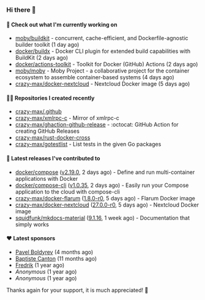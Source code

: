 ### Hi there 👋

#### 👷 Check out what I'm currently working on

- [moby/buildkit](https://github.com/moby/buildkit) - concurrent, cache-efficient, and Dockerfile-agnostic builder toolkit (1 day ago)
- [docker/buildx](https://github.com/docker/buildx) - Docker CLI plugin for extended build capabilities with BuildKit (2 days ago)
- [docker/actions-toolkit](https://github.com/docker/actions-toolkit) - Toolkit for Docker (GitHub) Actions (2 days ago)
- [moby/moby](https://github.com/moby/moby) - Moby Project - a collaborative project for the container ecosystem to assemble container-based systems (4 days ago)
- [crazy-max/docker-nextcloud](https://github.com/crazy-max/docker-nextcloud) - Nextcloud Docker image (5 days ago)

#### 👨‍💻 Repositories I created recently

- [crazy-max/.github](https://github.com/crazy-max/.github)
- [crazy-max/xmlrpc-c](https://github.com/crazy-max/xmlrpc-c) - Mirror of xmlrpc-c
- [crazy-max/ghaction-github-release](https://github.com/crazy-max/ghaction-github-release) - :octocat: GitHub Action for creating GitHub Releases
- [crazy-max/rust-docker-cross](https://github.com/crazy-max/rust-docker-cross)
- [crazy-max/gotestlist](https://github.com/crazy-max/gotestlist) - List tests in the given Go packages

#### 🚀 Latest releases I've contributed to

- [docker/compose](https://github.com/docker/compose) ([v2.19.0](https://github.com/docker/compose/releases/tag/v2.19.0), 2 days ago) - Define and run multi-container applications with Docker
- [docker/compose-cli](https://github.com/docker/compose-cli) ([v1.0.35](https://github.com/docker/compose-cli/releases/tag/v1.0.35), 2 days ago) - Easily run your Compose application to the cloud with compose-cli
- [crazy-max/docker-flarum](https://github.com/crazy-max/docker-flarum) ([1.8.0-r0](https://github.com/crazy-max/docker-flarum/releases/tag/1.8.0-r0), 5 days ago) - Flarum Docker image
- [crazy-max/docker-nextcloud](https://github.com/crazy-max/docker-nextcloud) ([27.0.0-r0](https://github.com/crazy-max/docker-nextcloud/releases/tag/27.0.0-r0), 5 days ago) - Nextcloud Docker image
- [squidfunk/mkdocs-material](https://github.com/squidfunk/mkdocs-material) ([9.1.16](https://github.com/squidfunk/mkdocs-material/releases/tag/9.1.16), 1 week ago) - Documentation that simply works

#### ❤️ Latest sponsors
- [Pavel Boldyrev](https://github.com/bpg) (4 months ago)
- [Baptiste Canton](https://github.com/batmac) (11 months ago)
- [Fredrik](https://github.com/fredrikscode) (1 year ago)
- _Anonymous_ (1 year ago)
- _Anonymous_ (1 year ago)

Thanks again for your support, it is much appreciated! 🙏
